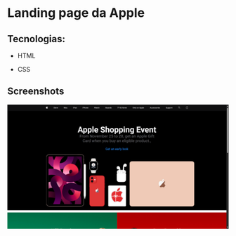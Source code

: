 
# Landing page da Apple

## Tecnologias:

* HTML

* CSS

## Screenshots

![App Screenshot](screenshot.png)

